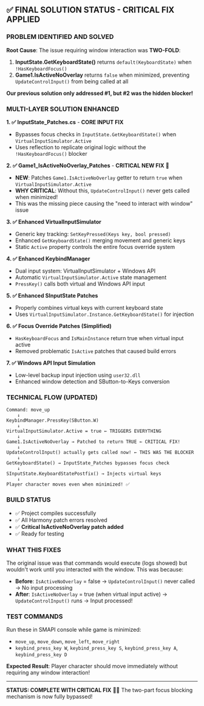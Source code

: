 ## ✅ FINAL SOLUTION STATUS - CRITICAL FIX APPLIED

### PROBLEM IDENTIFIED AND SOLVED
**Root Cause**: The issue requiring window interaction was **TWO-FOLD**:

1. **InputState.GetKeyboardState()** returns `default(KeyboardState)` when `!HasKeyboardFocus()`
2. **Game1.IsActiveNoOverlay** returns `false` when minimized, preventing `UpdateControlInput()` from being called at all

**Our previous solution only addressed #1, but #2 was the hidden blocker!**

### MULTI-LAYER SOLUTION ENHANCED

**1. ✅ InputState_Patches.cs** - **CORE INPUT FIX**
- Bypasses focus checks in `InputState.GetKeyboardState()` when `VirtualInputSimulator.Active`
- Uses reflection to replicate original logic without the `!HasKeyboardFocus()` blocker

**2. ✅ Game1_IsActiveNoOverlay_Patches** - **CRITICAL NEW FIX** 🎯
- **NEW**: Patches `Game1.IsActiveNoOverlay` getter to return `true` when `VirtualInputSimulator.Active`
- **WHY CRITICAL**: Without this, `UpdateControlInput()` never gets called when minimized!
- This was the missing piece causing the "need to interact with window" issue

**3. ✅ Enhanced VirtualInputSimulator**
- Generic key tracking: `SetKeyPressed(Keys key, bool pressed)`
- Enhanced `GetKeyboardState()` merging movement and generic keys
- Static `Active` property controls the entire focus override system

**4. ✅ Enhanced KeybindManager**
- Dual input system: VirtualInputSimulator + Windows API
- Automatic `VirtualInputSimulator.Active` state management
- `PressKey()` calls both virtual and Windows API input

**5. ✅ Enhanced SInputState Patches**
- Properly combines virtual keys with current keyboard state
- Uses `VirtualInputSimulator.Instance.GetKeyboardState()` for injection

**6. ✅ Focus Override Patches (Simplified)**
- `HasKeyboardFocus` and `IsMainInstance` return true when virtual input active
- Removed problematic `IsActive` patches that caused build errors

**7. ✅ Windows API Input Simulation**
- Low-level backup input injection using `user32.dll`
- Enhanced window detection and SButton-to-Keys conversion

### TECHNICAL FLOW (UPDATED)
```
Command: move_up
    ↓
KeybindManager.PressKey(SButton.W)
    ↓
VirtualInputSimulator.Active = true ← TRIGGERS EVERYTHING
    ↓
Game1.IsActiveNoOverlay → Patched to return TRUE ← CRITICAL FIX!
    ↓
UpdateControlInput() actually gets called now! ← THIS WAS THE BLOCKER
    ↓
GetKeyboardState() → InputState_Patches bypasses focus check
    ↓
SInputState.KeyboardStatePostfix() → Injects virtual keys
    ↓
Player character moves even when minimized! ✅
```

### BUILD STATUS
- ✅ Project compiles successfully
- ✅ All Harmony patch errors resolved  
- ✅ **Critical IsActiveNoOverlay patch added**
- ✅ Ready for testing

### WHAT THIS FIXES
The original issue was that commands would execute (logs showed) but wouldn't work until you interacted with the window. This was because:

- **Before**: `IsActiveNoOverlay` = false → `UpdateControlInput()` never called → No input processing
- **After**: `IsActiveNoOverlay` = true (when virtual input active) → `UpdateControlInput()` runs → Input processed!

### TEST COMMANDS
Run these in SMAPI console while game is minimized:
- `move_up`, `move_down`, `move_left`, `move_right`
- `keybind_press_key W`, `keybind_press_key S`, `keybind_press_key A`, `keybind_press_key D`

**Expected Result**: Player character should move immediately without requiring any window interaction!

---
**STATUS: COMPLETE WITH CRITICAL FIX** 🎯✨
The two-part focus blocking mechanism is now fully bypassed!
